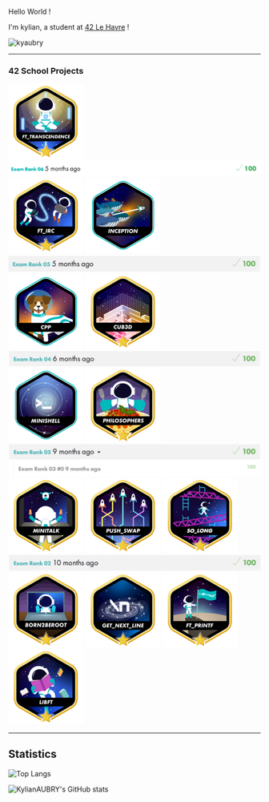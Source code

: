 Hello World !

I'm kylian, a student at [42 Le Havre](https://www.42lehavre.fr) !

<p align="left"> <img src="https://komarev.com/ghpvc/?username=kyaubry&label=Profile%20views&color=0e75b6&style=flat" alt="kyaubry" /> </p>


----------

### 42 School Projects

[![kyaubry's 42 ft_transcendence Score](https://github.com/KylianAUBRY/IMG/blob/master/ft_transcendencem.png)](https://github.com/KylianAUBRY/ft_transcendence)
[![kyaubry's 42 Exam Rank 06 Score](https://github.com/KylianAUBRY/IMG/blob/master/exam%20rank%2006.png)](https://github.com/KylianAUBRY)
[![kyaubry's 42 ft_irc Score](https://github.com/KylianAUBRY/IMG/blob/master/ft_ircm.png)](https://github.com/KylianAUBRY/ft_irc) [![kyaubry's 42 inception Score](https://github.com/KylianAUBRY/IMG/blob/master/inceptione.png)](https://github.com/KylianAUBRY/inception)
[![kyaubry's 42 Exam Rank 05 Score](https://github.com/KylianAUBRY/IMG/blob/master/exam%20rank%2005.png)](https://github.com/KylianAUBRY)
[![kyaubry's 42 CPP Score](https://github.com/KylianAUBRY/IMG/blob/master/cppe.png)](https://github.com/KylianAUBRY/CPP) [![kyaubry's 42 cube3D Score](https://github.com/KylianAUBRY/IMG/blob/master/cub3dm.png)](https://github.com/KylianAUBRY/Cub3D)
[![kyaubry's 42 Exam Rank 04 Score](https://github.com/KylianAUBRY/IMG/blob/master/exam%20rank%2004.png)](https://github.com/KylianAUBRY)
[![kyaubry's 42 minishell Score](https://github.com/KylianAUBRY/IMG/blob/master/minishelle.png)](https://github.com/KylianAUBRY/minishell) [![kyaubry's 42 Philosophers Score](https://github.com/KylianAUBRY/IMG/blob/master/philosophersm.png)](https://github.com/KylianAUBRY/philosophers)
[![kyaubry's 42 Exam Rank 03 Score](https://github.com/KylianAUBRY/IMG/blob/master/exam%20rank%2003.png)](https://github.com/KylianAUBRY)
[![kyaubry's 42 minitalk Score](https://github.com/KylianAUBRY/IMG/blob/master/minitalkm.png)](https://github.com/KylianAUBRY/minitalk) [![kyaubry's 42 push_swap Score](https://github.com/KylianAUBRY/IMG/blob/master/push_swapm.png)](https://github.com/KylianAUBRY/push_swap) [![kyaubry's 42 so_long Score](https://github.com/KylianAUBRY/IMG/blob/master/so_longm.png)](https://github.com/KylianAUBRY/so_long)
[![kyaubry's 42 Exam Rank 02 Score](https://github.com/KylianAUBRY/IMG/blob/master/Exam%20rank%2002.png)](https://github.com/KylianAUBRY)
[![kyaubry's 42 Born2beroot Score](https://github.com/KylianAUBRY/IMG/blob/master/born2berootm.png)](https://github.com/KylianAUBRY) [![kyaubry's 42 get_next_line Score](https://github.com/KylianAUBRY/IMG/blob/master/get_next_linem.png)](https://github.com/KylianAUBRY/get_next_line) [![kyaubry's 42 ft_printf Score](https://github.com/KylianAUBRY/IMG/blob/master/ft_printfm.png)](https://github.com/KylianAUBRY/ft_printf) [![kyaubry's 42 Libft Score](https://github.com/KylianAUBRY/IMG/blob/master/libftm.png)](https://github.com/KylianAUBRY/Libft)

----------

## Statistics

![Top Langs](https://github-readme-stats.vercel.app/api/top-langs/?username=KylianAUBRY&layout=compact)

![KylianAUBRY's GitHub stats](https://github-readme-stats.vercel.app/api?username=KylianAUBRY&show_icons=true&theme=dark)
